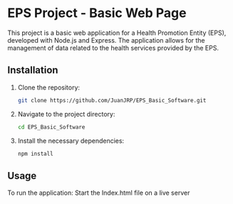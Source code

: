 # EPS Project - Basic Web Page

This project is a basic web application for a Health Promotion Entity (EPS), developed with Node.js and Express. The application allows for the management of data related to the health services provided by the EPS.

## Installation

1. Clone the repository:
   ```bash
   git clone https://github.com/JuanJRP/EPS_Basic_Software.git

2. Navigate to the project directory:
    ```bash
    cd EPS_Basic_Software


3. Install the necessary dependencies:
    ```bash
    npm install

## Usage

To run the application:
Start the Index.html file on a live server
